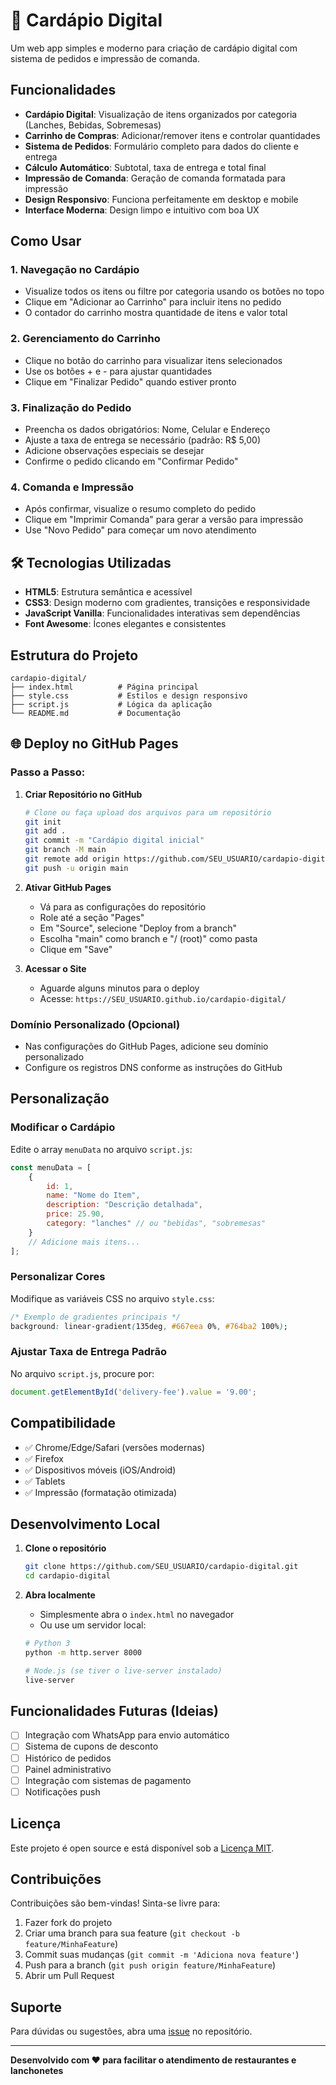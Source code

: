 # 🍔 Cardápio Digital

Um web app simples e moderno para criação de cardápio digital com sistema de pedidos e impressão de comanda.

##  Funcionalidades

- **Cardápio Digital**: Visualização de itens organizados por categoria (Lanches, Bebidas, Sobremesas)
- **Carrinho de Compras**: Adicionar/remover itens e controlar quantidades
- **Sistema de Pedidos**: Formulário completo para dados do cliente e entrega
- **Cálculo Automático**: Subtotal, taxa de entrega e total final
- **Impressão de Comanda**: Geração de comanda formatada para impressão
- **Design Responsivo**: Funciona perfeitamente em desktop e mobile
- **Interface Moderna**: Design limpo e intuitivo com boa UX

##  Como Usar

### 1. Navegação no Cardápio
- Visualize todos os itens ou filtre por categoria usando os botões no topo
- Clique em "Adicionar ao Carrinho" para incluir itens no pedido
- O contador do carrinho mostra quantidade de itens e valor total

### 2. Gerenciamento do Carrinho
- Clique no botão do carrinho para visualizar itens selecionados
- Use os botões + e - para ajustar quantidades
- Clique em "Finalizar Pedido" quando estiver pronto

### 3. Finalização do Pedido
- Preencha os dados obrigatórios: Nome, Celular e Endereço
- Ajuste a taxa de entrega se necessário (padrão: R$ 5,00)
- Adicione observações especiais se desejar
- Confirme o pedido clicando em "Confirmar Pedido"

### 4. Comanda e Impressão
- Após confirmar, visualize o resumo completo do pedido
- Clique em "Imprimir Comanda" para gerar a versão para impressão
- Use "Novo Pedido" para começar um novo atendimento

## 🛠️ Tecnologias Utilizadas

- **HTML5**: Estrutura semântica e acessível
- **CSS3**: Design moderno com gradientes, transições e responsividade
- **JavaScript Vanilla**: Funcionalidades interativas sem dependências
- **Font Awesome**: Ícones elegantes e consistentes

##  Estrutura do Projeto

```
cardapio-digital/
├── index.html          # Página principal
├── style.css           # Estilos e design responsivo
├── script.js           # Lógica da aplicação
└── README.md           # Documentação
```

## 🌐 Deploy no GitHub Pages

### Passo a Passo:

1. **Criar Repositório no GitHub**
   ```bash
   # Clone ou faça upload dos arquivos para um repositório
   git init
   git add .
   git commit -m "Cardápio digital inicial"
   git branch -M main
   git remote add origin https://github.com/SEU_USUARIO/cardapio-digital.git
   git push -u origin main
   ```

2. **Ativar GitHub Pages**
   - Vá para as configurações do repositório
   - Role até a seção "Pages"
   - Em "Source", selecione "Deploy from a branch"
   - Escolha "main" como branch e "/ (root)" como pasta
   - Clique em "Save"

3. **Acessar o Site**
   - Aguarde alguns minutos para o deploy
   - Acesse: `https://SEU_USUARIO.github.io/cardapio-digital/`

### Domínio Personalizado (Opcional)
- Nas configurações do GitHub Pages, adicione seu domínio personalizado
- Configure os registros DNS conforme as instruções do GitHub

##  Personalização

### Modificar o Cardápio
Edite o array `menuData` no arquivo `script.js`:

```javascript
const menuData = [
    {
        id: 1,
        name: "Nome do Item",
        description: "Descrição detalhada",
        price: 25.90,
        category: "lanches" // ou "bebidas", "sobremesas"
    }
    // Adicione mais itens...
];
```

### Personalizar Cores
Modifique as variáveis CSS no arquivo `style.css`:

```css
/* Exemplo de gradientes principais */
background: linear-gradient(135deg, #667eea 0%, #764ba2 100%);
```

### Ajustar Taxa de Entrega Padrão
No arquivo `script.js`, procure por:

```javascript
document.getElementById('delivery-fee').value = '9.00';
```

##  Compatibilidade

- ✅ Chrome/Edge/Safari (versões modernas)
- ✅ Firefox
- ✅ Dispositivos móveis (iOS/Android)
- ✅ Tablets
- ✅ Impressão (formatação otimizada)

##  Desenvolvimento Local

1. **Clone o repositório**
   ```bash
   git clone https://github.com/SEU_USUARIO/cardapio-digital.git
   cd cardapio-digital
   ```

2. **Abra localmente**
   - Simplesmente abra o `index.html` no navegador
   - Ou use um servidor local:
   ```bash
   # Python 3
   python -m http.server 8000
   
   # Node.js (se tiver o live-server instalado)
   live-server
   ```

##  Funcionalidades Futuras (Ideias)

- [ ] Integração com WhatsApp para envio automático
- [ ] Sistema de cupons de desconto
- [ ] Histórico de pedidos
- [ ] Painel administrativo
- [ ] Integração com sistemas de pagamento
- [ ] Notificações push

##  Licença

Este projeto é open source e está disponível sob a [Licença MIT](LICENSE).

##  Contribuições

Contribuições são bem-vindas! Sinta-se livre para:

1. Fazer fork do projeto
2. Criar uma branch para sua feature (`git checkout -b feature/MinhaFeature`)
3. Commit suas mudanças (`git commit -m 'Adiciona nova feature'`)
4. Push para a branch (`git push origin feature/MinhaFeature`)
5. Abrir um Pull Request

##  Suporte

Para dúvidas ou sugestões, abra uma [issue](https://github.com/JonathanSM-dev/cardapio-digital/issues) no repositório.

---

**Desenvolvido com ❤️ para facilitar o atendimento de restaurantes e lanchonetes** 